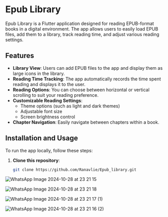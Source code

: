 # Epub Library

Epub Library is a Flutter application designed for reading EPUB-format books in a digital environment. The app allows users to easily load EPUB files, add them to a library, track reading time, and adjust various reading settings.

## Features

- **Library View**: Users can add EPUB files to the app and display them as large icons in the library.
- **Reading Time Tracking**: The app automatically records the time spent reading and displays it to the user.
- **Reading Options**: You can choose between horizontal or vertical scrolling to suit your reading preference.
- **Customizable Reading Settings**:
  - Theme options (such as light and dark themes)
  - Adjustable font size
  - Screen brightness control
- **Chapter Navigation**: Easily navigate between chapters within a book.

## Installation and Usage

To run the app locally, follow these steps:

1. **Clone this repository**:
   ```bash
   git clone https://github.com/Ranavlie/Epub_library.git


![WhatsApp Image 2024-10-28 at 23 21 15](https://github.com/user-attachments/assets/37291734-bd73-452e-8009-22b1294f2284)


![WhatsApp Image 2024-10-28 at 23 21 18](https://github.com/user-attachments/assets/b0e662e7-7142-458c-a3c1-566c8bb17196)


![WhatsApp Image 2024-10-28 at 23 21 17 (1)](https://github.com/user-attachments/assets/8d1092c4-884d-41fb-a727-c53d94229cb3)


![WhatsApp Image 2024-10-28 at 23 21 16 (2)](https://github.com/user-attachments/assets/d6a97aa5-f385-4c2c-bfc5-ced1bd2afb65)
